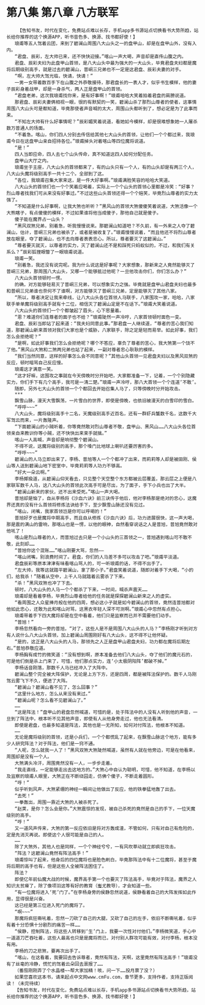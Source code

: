 # 第八集 第八章 八方联军
        【告知书友，时代在变化，免费站点难以长存，手机app多书源站点切换看书大势所趋，站长给你推荐的这个换源APP，听书音色多、换源、找书都好使！】
       琅甫等五人驾着云团，来到了碧澜山周围八大山头之一的盘甲山，却是在盘甲山外，没有入内。
       “君盘、辰彩，左大帅已来，还不快快迎接。”喀山一声大喝，声音却是直传山腹之内。
       君盘、辰彩夫妇为此盘甲山首领，是八大山头中最为强大的一大山头，毕竟君盘夫妇都是魔将后期级别高手，就是过去的碧澜山，普峒三兄弟也不一定是这君盘、辰彩夫妻的对手。
       “啊，左大帅大驾光临，快请，快请！”
       一男一女带着数百手下在山腹之外恭敬接待，那君盘长的一表人才，似乎书生模样，他的妻子辰彩身着战甲，却是一身杀气，两人正是盘甲山的首领。
       “君盘老弟，这次我琅甫找你来，是有好事啊！”琅甫哈哈大笑着拍着君盘的肩膀说道。
       那君盘、辰彩夫妻俩相视一眼，很的有默契的一笑，碧澜山杀了那烈山尊者的使者，这事情周围八大山头可是都知道，毕竟那使者声音喊的太大，周围山头都听到了，想必定是为了此事而来。
       “不知左大帅有什么好事情呢？”辰彩媚笑着说道，看她如今模样，却是很难想象她一人屠杀数万普通人的场面。
       “不着急。喀山，你们四人分别去传信给其他七大山头的首领，让他们一个个都过来，我琅甫今日在这盘甲山亲自招待各位。”琅甫掉头对着喀山等四位魔将说道。
       “是！”
       四人当即应命，四人去七个山头传命，真不知道这四人如何分配任务。
       盘甲山大厅之内。
       琅甫坐于主座，八大山头的首领都来了，有的山头只有一个人，有的山头却是有两三个人，八大山头魔将级别高手一共十二个。全部到了这。
       “各位，我琅甫召集大家来这，是一件大好事啊。”琅甫满脸笑容的哈哈大笑道。
       八大山头的首领们也一个个笑着应喝着，实际上一个个山头的首领心里都是冷笑：“好事？烈山尊者找我们可从来没有好事过。”不过这些山头首领还得一个个赔笑，毕竟烈山尊者的实力太强了。
       “不知道是什么好事啊，让我大煞也听听？”黑风山的首领大煞傻傻笑着说道，大煞活像一个大熊瞎子，有点傻傻的模样，不过如果谁将他当成傻子，那他自己就是傻子。
       傻子能在魔界占一山头？
       “黑风双煞兄弟，别着急，听我慢慢说来。那碧澜山知道吧？不久前，有一外来之人夺了碧澜山，估计，普峒三兄弟也被杀了，或者是被收复了。”琅甫慢慢说着，“而且他还不将烈山尊者放在眼里，夺了碧澜山，也不去向尊者表表忠心。所以，尊者要灭了这碧澜山。”
       “尊者要灭就灭，以尊者的实力，灭了碧澜山还不是和踩死只蚂蚁似的，不过，和我们有关系么？”辰彩狐狸眼瞥了一眼琅甫说道。
       琅甫一笑。
       “别着急，我还没有说完呢。我为什么说这是好事呢？大家想象，那新来之人竟然能够灭了普峒三兄弟，那周围八大山头，又哪一个能够抵过他呢？一旦他攻击你们，你们怎么办？”
       八大山头首领顿时一愣。
       的确，对方能够轻易灭了普峒三兄弟，可以想象实力之强。毕竟就是盘甲山君盘夫妇也最多和普峒三兄弟谁也奈何不了谁啊，对方能够灭了普峒三兄弟，定是能够灭了其他八家。
       “所以，尊者决定让我来牵线，让八大山头各位首领人马联手，八家围攻一家，哈哈，八家联手单单魔将级别高手就有十二位，相信灭了碧澜山定是不在话下。”琅甫大笑着说道。
       八大山头的首领们一个个都皱起了眉头，心下思量着。
       “恩？难道你们连尊者的面子也不给？”琅甫陡然一声冷哼，八家首领顿时面色一变。
       君盘、辰彩当即站了起来道：“我夫妇同意此事。”那君盘一人继续道，“尊者的苦心我们知道，那碧澜山新来首领对我们大家也是个威胁，八家联手，除之定是轻而易举。如此好事，我们怎么会拒绝呢？”
       “是啊，如此好事我们怎么会拒绝呢？哪个不答应，辜负了尊者的苦心，我大煞第一个饶不了他。”黑风山大煞和二煞两兄弟也站了起来，一副对尊者忠心耿耿的模样。
       “我们当然同意，这样的好事怎么会不同意呢？”其他山头首领一见君盘夫妇以及黑风双煞的反应，顿时暗骂自己反应慢。
       琅甫这才满意一笑。
       “这才好嘛，这围攻之事就在今天傍晚时分开始吧，大家都准备一下，记着，一个个别隐藏实力，你们手下有几个高手，我可是一清二楚。”琅甫一声冷哼，那八大首领一个个连道‘不敢’。
       随即，另外七大山头的首领一个个都回去开始召集人马了，只等傍晚时分开始攻击。
       ***
       飘雪山脉，漫天大雪飘荡，一片雪白的世界，即使是傍晚，也依旧被漫天的白雪印的雪白。
       “呼呼~~~”
       八大山头，魔将级别高手十二名，天魔级别高手近百名，还有一群虾兵蟹数千名，这数千大军驾云而来，一片轰隆声。
       “下面碧澜山的小贼听着，你等竟然敢对烈山尊者不敬，盘甲山、黑风山……八大山头各位首领亲自来教训你等小贼，还不快快出来束手就擒。”
       喀山一人高喊，声音却是响彻整个碧澜山。
       不得不说，这魔将级别的高手，那个嗓门比地球上喇叭还要厉害的多。
       “呼呼~~~”
       碧澜山的人马立即出来了，李杨、普旭等人一个个都冲了出来，而莉莉等人却是被田刚、侯山等人送到碧澜山地下密室中，毕竟莉莉等人功力不够高。
       “好大一朵云啊。”
       李杨揶揄道，从碧澜山仰天看去，只见整个天空整个东方都被云层覆盖，那云层之上便是八家联军数千人马，这八大山头的首领此次高手可是尽出，为了面子，手下小兵也出了大半。
       “碧澜山新来的家伙，还不出来受死。”喀山一声大喝。
       普旭却是恼了，自从李杨将《沙血六诀》前三诀传于他后，他对李杨那是绝对的忠心，这魔界还真的没有什么首领将修炼法诀给手下，至少飘雪山脉还没有见过。
       “喀山，闭嘴，我家首领岂是你可以呼喝的！”
       普旭好歹也是魔将中期高手，而且自从修炼《沙血六诀》后，功力进展很快，这一声大喝，那是震的满山的雷响，那喀山也是一愣，以他的眼神，自然看穿说话之人是普旭，普旭竟然敢对他吼了！
       喀山是烈山尊者的人，而普旭过去只是一个小山头的三首领之一，普旭遇到喀山可不敢不敬，此刻却……
       “普旭你这个混账……”喀山刚要大骂，忽然——
       “喀山闭嘴，别浪费时间了。君盘，你们的人马差不多可以攻击了吧。”琅甫平淡道。
       君盘辰彩等原本津津有味看喀山骂人的，可一听琅甫的话，不得不出手了。
       “左大帅，我等这就踏平碧澜山，拿了那小子。”君盘笑着说道，随即对着手下大喝，“小的们，给我杀！”随着从空中，上千人马就踏着云雾杀了下来。
       “杀！”黑风双煞也冲了下去。
       顿时，八大山头的人马一个个都杀了下来，一时间，喊杀声震天……
       琅甫却是看着李杨，毕竟烈山尊者给他的任务就是探探碧澜山新来之人的虚实。
       “看周围之人众星捧月般在他的四周，想必这小子就是如今碧澜山的首领，竟然连普旭都对他如此忠心，还敢为此和喀山对骂，这黑衣年轻人深不可测啊。”琅甫心中忽然有点担心。
       琅甫带着手下四大魔将却是在空中看着，他们只是监察而已并不需要他们动手。
       “普旭！”
       李杨忽然看向一旁的普旭，“对了，这些人是不是周围八大山头的人马？”李杨刚才听到对方有人说什么八大山头首领，加上碧澜山周围刚好有八大山头，这不得不让他怀疑。
       “是的，这正是八大山头的人马，那领先之人正是盘甲山君盘夫妇，功力都在魔将后期左右。”普旭恭敬应道。
       李杨胸有成竹的微笑道：“没有想到啊，原本准备去他们八大山头，夺了他们的魔元石的，可是他们倒是杀上门来了，可惜，他们那点实力，连‘小太极阴阳阵’都破不掉。”
       李杨话音刚落，那数千人马已经冲入了大阵中。
       碧澜山整个完全被大阵保护，无论是上方下方，还是四周，都是被阵法保护的。数千人马刚驾云雾飞下不久，便进了大阵。
       “碧澜山？碧澜山看不见了，怎么回事？”
       “这里什么地方，怎么从来没有来过。”
       “碧澜山呢？怎么看不见碧澜山了。”
       ……
       “这是阵法！”盘甲山的君盘忽然喊道，可惜的是，处于阵法中的人没有人听到他的声音，一旦到了阵法中，根本听不见其他声音，即使有人从他身旁走过，他也无法看清。
       即使是君盘，也最多知道是阵法，其他也是一无所知，如何对付阵法，他根本不知道。
       ……
       无论是魔将级别的首领，还是小兵们，一个个都慌乱了起来，在飘雪山脉这个地方，能有多少人研究阵法？对于阵法，他们是一窍不通。
       “人呢，怎么就我一人了！”黑风双煞大煞陡然喊道，虽然有人就在他旁边，可是在他看来，周围却是没有一个人。
       大煞满头冷汗，周围竟然没有一人，一步步走着。
       “我走直线，一定能够走出去这地方的。”大煞心中自认为聪明，可惜，他不知道，在李杨以及监察的琅甫人眼里，大煞正在不断绕园走，仿佛个傻子，不断走着圆形。
       “呼！”
       似乎听到风声，大煞紧绷的神经一瞬间让他做出了反应，他的铁拳猛地轰了出去。
       “去死！”
       一拳轰出，周围一靠近大煞的人被杀死了。
       “赵荚，是你？怎么会是你。”大煞震惊的发现，被自己杀死的竟然是自己的手下，一位天魔级别的高手。
       “呼！”
       又一道风声传来，大煞的第一反应依旧是将对方轰成渣，不管如何，只有对自己有危险的，定是先消灭再说。即使这个人很可能是自己的人。
       ……
       除了大煞外，其他人也是同样，一个个神经兮兮，一有风吹草动就立即疯狂攻击。
       “阵法？这碧澜山竟然有阵法高手！”
       琅甫惊叫了起来，他身后的四位魔将也是脸色刷白，毕竟那阵法中有十二位魔将，甚至于魔将后期的高手也有，但是这些人全被阵法困住了。
       阵法？
       即使亿年前仙魔大战的时候，魔界高手第一个也要灭了阵法高手，毕竟对于阵法，魔界之人知识太贫瘠了，除了像项羽这等有好的教育（蚩尤教导），才会知道一些。
       “有一位魔将进入‘死’门了。”在李杨身旁的侯静忽然说道，侯静看着自己的大阵发挥如此作用，显得很是兴奋。
       这已经是第三位进入死门的魔将了。
       “啊~~~”
       那魔将疯狂嘶吼着，忽然一刀砍了自己的大腿，又砍了自己的左手，依旧不断嘶吼着，似乎有着十分恐惧十分剧烈的痛苦一样……
       “侯静，控制阵法，将这些人转移到‘生’门上，我要一次性对付他们。”李杨微笑道，手心中一道道刀芒吞吐着，这些人最高也只是是魔将而已，对付别人群攻可能有效，对付李杨，根本没有用。
       李杨的刀之悲煞，要再次出手了。
       “喀山，在这看着，我要回去告诉尊者，竟然有阵法，天啊，这里竟然有阵法高手！”琅甫没有了丝毫的冷静，慌忙的驾着云朵回去禀报了……
       （番茄刚刚弄了个水晶楼~~帮大家加精！咳，问一下……投月票了没？）
       如果您喜欢这本书，请来起点中文网www.cmFu.com，章节更多，支持作者，支持正版阅读！（未完待续）
       【告知书友，时代在变化，免费站点难以长存，手机app多书源站点切换看书大势所趋，站长给你推荐的这个换源APP，听书音色多、换源、找书都好使！】